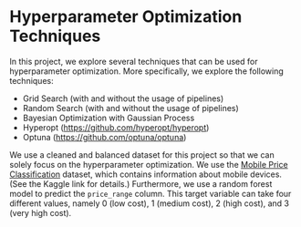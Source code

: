 # Hyperparameter Optimization Techniques

In this project, we explore several techniques that can be used for hyperparameter optimization. More specifically, we explore the following techniques:

- Grid Search (with and without the usage of pipelines)
- Random Search (with and without the usage of pipelines)
- Bayesian Optimization with Gaussian Process
- Hyperopt (<https://github.com/hyperopt/hyperopt>)
- Optuna (<https://github.com/optuna/optuna>)

We use a cleaned and balanced dataset for this project so that we can solely focus on the hyperparameter optimization. We use the [Mobile Price Classification](https://www.kaggle.com/iabhishekofficial/mobile-price-classification) dataset, which contains information about mobile devices. (See the Kaggle link for details.) Furthermore, we use a random forest model to predict the `price_range` column. This target variable can take four different values, namely 0 (low cost), 1 (medium cost), 2 (high cost), and 3 (very high cost).
